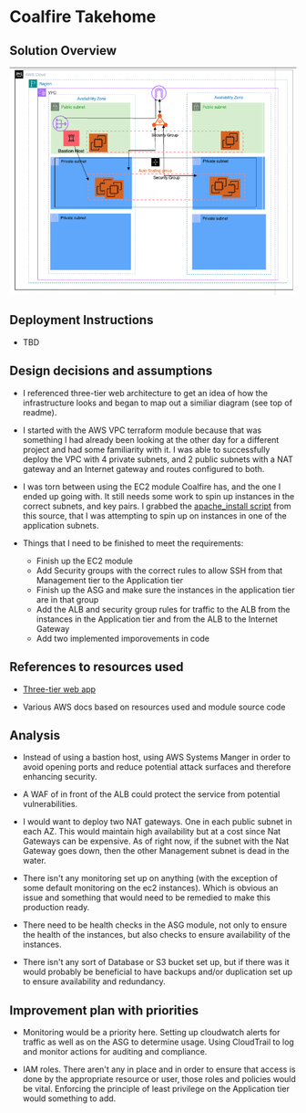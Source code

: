 # Coalfire Takehome


## Solution Overview
![Diagram](arch_diagram.png)

## Deployment Instructions
* TBD

## Design decisions and assumptions
* I referenced three-tier web architecture to get an idea of how the infrastructure looks and began to map out a similiar diagram (see top of readme).

* I started with the AWS VPC terraform module because that was something I had already been looking at the other day for a different project and had some familiarity with it. I was able to successfully deploy the VPC with 4 private subnets, and 2 public subnets with a NAT gateway and an Internet gateway and routes configured to both.

* I was torn between using the EC2 module Coalfire has, and the one I ended up going with. It still needs some work to spin up instances in the correct subnets, and key pairs. I grabbed the [apache_install script](https://medium.com/@aaloktrivedi/automating-an-apache-web-server-with-an-amazon-ec2-instance-a-step-by-step-guide-5bad757d0a0e) from this source, that I was attempting to spin up on instances in one of the application subnets.

* Things that I need to be finished to meet the requirements:

  * Finish up the EC2 module
  * Add Security groups with the correct rules to allow SSH from that Management tier to the Application tier
  * Finish up the ASG and make sure the instances in the application tier are in that group
  * Add the ALB and security group rules for traffic to the ALB from the instances in the Application tier and from the ALB to the Internet Gateway
  * Add two implemented imporovements in code

## References to resources used
* [Three-tier web app](https://medium.com/@aaloktrivedi/building-a-3-tier-web-application-architecture-with-aws-eb5981613e30)

* Various AWS docs based on resources used and module source code

## Analysis
* Instead of using a bastion host, using AWS Systems Manger in order to avoid opening ports and reduce potential attack surfaces and therefore enhancing security.

* A WAF of in front of the ALB could protect the service from potential vulnerabilities.

* I would want to deploy two NAT gateways. One in each public subnet in each AZ. This would maintain high availability but at a cost since Nat Gateways can be expensive. As of right now, if the subnet with the Nat Gateway goes down, then the other Management subnet is dead in the water.

* There isn't any monitoring set up on anything (with the exception of some default monitoring on the ec2 instances). Which is obvious an issue and something that would need to be remedied to make this production ready.

* There need to be health checks in the ASG module, not only to ensure the health of the instances, but also checks to ensure availability of the instances.

* There isn't any sort of Database or S3 bucket set up, but if there was it would probably be beneficial to have backups and/or duplication set up to ensure availability and redundancy.

## Improvement plan with priorities
* Monitoring would be a priority here. Setting up cloudwatch alerts for traffic as well as on the ASG to determine usage. Using CloudTrail to log and monitor actions for auditing and compliance.

* IAM roles. There aren't any in place and in order to ensure that access is done by the appropriate resource or user, those roles and policies would be vital. Enforcing the principle of least privilege on the Application tier would something to add.
